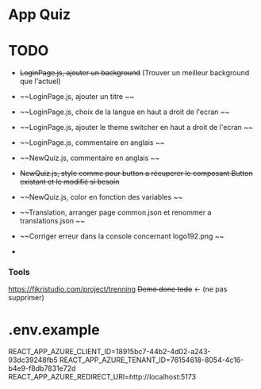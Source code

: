 # App Quiz


# TODO 

- ~~LoginPage.js, ajouter un background~~ (Trouver un meilleur background que l'actuel)
- ~~LoginPage.js, ajouter un titre ~~
- ~~LoginPage.js, choix de la langue en haut a droit de l'ecran ~~
- ~~LoginPage.js, ajouter le theme switcher en haut a droit de l'ecran ~~
- ~~LoginPage.js, commentaire en anglais ~~
  

- ~~NewQuiz.js, commentaire en anglais ~~
- ~~NewQuiz.js, style comme pour button a récuperer le composant Button existant et le modifié si besoin~~
- ~~NewQuiz.js, color en fonction des variables ~~


- ~~Translation, arranger page common.json et renommer a translations.json ~~

- ~~Corriger erreur dans la console concernant logo192.png ~~

- 



### Tools

https://fikristudio.com/project/trenning
~~Demo done todo~~ <- (ne pas supprimer)

# .env.example

REACT_APP_AZURE_CLIENT_ID=18915bc7-44b2-4d02-a243-93dc39248fb5
REACT_APP_AZURE_TENANT_ID=76154618-8054-4c16-b4e9-f8db7831e72d
REACT_APP_AZURE_REDIRECT_URI=http://localhost:5173
